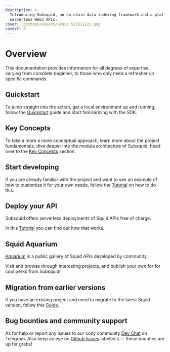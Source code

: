 ```yaml
---
description: >-
  Introducing Subsquid, an on-chain data indexing framework and a platform for
  serverless Web3 APIs.
cover: .gitbook/assets/Group 513211222.png
coverY: 0
---
```


# Overview

This documentation provides information for all degrees of expertise, varying from complete beginner, to those who only need a refresher on specific commands.

## Quickstart

To jump straight into the action, get a local environment up and running, follow the [Quickstart](quickstart.md) guide and start familiarizing with the SDK.

## Key Concepts

To take a more a more conceptual approach, learn more about the project fundamentals, dive deeper into the modula architecture of Subsquid, head over to the [Key Concepts](./#undefined) section.

## Start developing

If you are already familiar with the project and want to see an example of how to customize it for your own needs, follow the [Tutorial](tutorial/create-a-simple-squid.md) on how to do this.

## Deploy your API

Subsquid offers serverless deployments of Squid APIs free of charge.

In this [Tutorial](tutorial/deploy-your-squid.md) you can find out how that works.

## Squid Aquarium

[Aquarium](https://app.subsquid.io/aquarium) is a public gallery of Squid APIs developed by community.

Visit and browse through interesting projects, and publish your own for for cool perks from Subsquid!

## Migration from earlier versions

If you have an existing project and need to migrate to the latest Squid version, follow this [Guide](recipes/migrate-to-v5.md).

## Bug bounties and community support

As for help or report any issues to our cozy community [Dev Chat](https://t.me/HydraDevs) on Telegram. Also keep an eye on [Github Issues](https://github.com/subsquid/squid/issues) labeled `$` -- these bounties are up for grabs!
